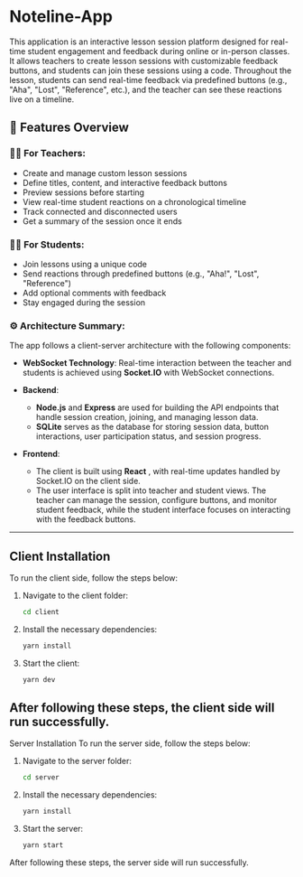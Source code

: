 # Noteline-App


This application is an interactive lesson session platform designed for real-time student engagement and feedback during online or in-person classes. It allows teachers to create lesson sessions with customizable feedback buttons, and students can join these sessions using a code. Throughout the lesson, students can send real-time feedback via predefined buttons (e.g., "Aha", "Lost", "Reference", etc.), and the teacher can see these reactions live on a timeline.

## 📘 Features Overview

### 👨‍🏫 For Teachers:
- Create and manage custom lesson sessions  
- Define titles, content, and interactive feedback buttons  
- Preview sessions before starting  
- View real-time student reactions on a chronological timeline  
- Track connected and disconnected users  
- Get a summary of the session once it ends  

### 🙋‍♀️ For Students:
- Join lessons using a unique code  
- Send reactions through predefined buttons (e.g., "Aha!", "Lost", "Reference")  
- Add optional comments with feedback  
- Stay engaged during the session  

### ⚙️ Architecture Summary:
The app follows a client-server architecture with the following components:

- **WebSocket Technology**: Real-time interaction between the teacher and students is achieved using **Socket.IO** with WebSocket connections.
  
- **Backend**:
  - **Node.js** and **Express** are used for building the API endpoints that handle session creation, joining, and managing lesson data.
  - **SQLite** serves as the database for storing session data, button interactions, user participation status, and session progress.

- **Frontend**:
  - The client is built using **React** , with real-time updates handled by Socket.IO on the client side.
  - The user interface is split into teacher and student views. The teacher can manage the session, configure buttons, and monitor student feedback, while the student interface focuses on interacting with the feedback buttons.

---

## Client Installation

To run the client side, follow the steps below:

1. Navigate to the client folder:

   ```bash
   cd client
   
2. Install the necessary dependencies:

    ```bash
    yarn install
    ```
3. Start the client:
    ```bash
    yarn dev
    ```

After following these steps, the client side will run successfully.
---
Server Installation
To run the server side, follow the steps below:

1. Navigate to the server folder:

    ```bash
    cd server
    ```

2. Install the necessary dependencies:
    ```bash
    yarn install
    ```

3. Start the server:
    ```bash
    yarn start
    ```
After following these steps, the server side will run successfully.
